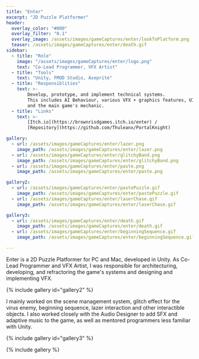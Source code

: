 ```yaml
---
title: "Enter"
excerpt: "2D Puzzle Platformer"
header:
  overlay_color: "#000"
  overlay_filter: "0.1"
  overlay_image: /assets/images/gameCaptures/enter/lookToPlatform.png
  teaser: /assets/images/gameCaptures/enter/death.gif
sidebar:
  - title: "Role"
    image: "/assets/images/gameCaptures/enter/logo.png"
    text: "Co-Lead Programmer, VFX Artist"
  - title: "Tools"
    text: "Unity, FMOD Studio, Aseprite"
  - title: "Responsiblities"
    text: >-
        Develop, prototype, and implement technical systems.
        This includes AI Behaviour, various VFX + graphics features, UI polish, sound integration, 
        and the main game's mechanic.
  - title: "Links"
    text: >-
        [Itch.io](https://brownrisdgames.itch.io/enter) /
        [Repository](https://github.com/Thuleanx/PortalKnight)

gallery:
  - url: /assets/images/gameCaptures/enter/lazer.png
    image_path: /assets/images/gameCaptures/enter/lazer.png
  - url: /assets/images/gameCaptures/enter/glitchyBand.png
    image_path: /assets/images/gameCaptures/enter/glitchyBand.png
  - url: /assets/images/gameCaptures/enter/paste.png
    image_path: /assets/images/gameCaptures/enter/paste.png

gallery2:
  - url: /assets/images/gameCaptures/enter/pastePuzzle.gif
    image_path: /assets/images/gameCaptures/enter/pastePuzzle.gif
  - url: /assets/images/gameCaptures/enter/laserChase.gif
    image_path: /assets/images/gameCaptures/enter/laserChase.gif

gallery3:
  - url: /assets/images/gameCaptures/enter/death.gif
    image_path: /assets/images/gameCaptures/enter/death.gif
  - url: /assets/images/gameCaptures/enter/beginningSequence.gif
    image_path: /assets/images/gameCaptures/enter/beginningSequence.gif

---
```


Enter is a 2D Puzzle Platformer for PC and Mac, developed in Unity.
As Co-Lead Programmer and VFX Artist, I was responsible for architecturing, developing, and refractoring the game's 
systems and designing and implementing VFX.


{% include gallery id="gallery2" %}

I mainly worked on the scene management system, glitch effect for the virus enemy, beginning sequence, 
lazer interaction and other interactible objects.
I also worked closely with the Audio Designer to add SFX and adaptive music to the game, as well as mentored
programmers less familiar with Unity.

{% include gallery id="gallery3" %}
<!-- {% include figure image_path="/assets/images/gameCaptures/enter/death.gif" alt="gameplay image" %} -->
{% include gallery %}


